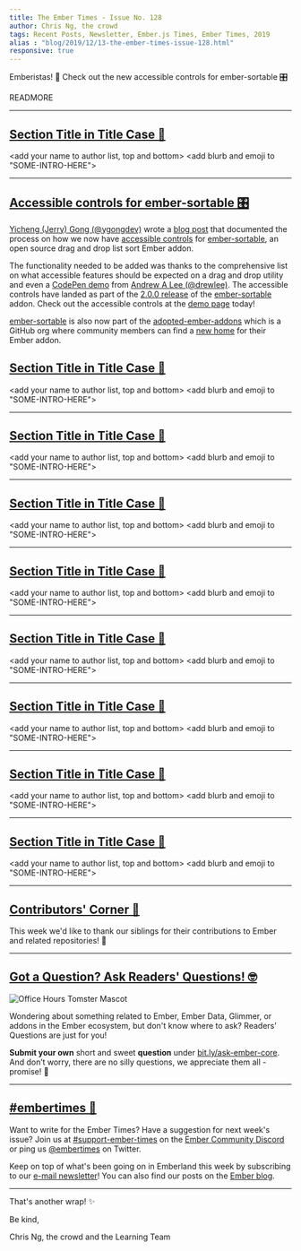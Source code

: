 ```yaml
---
title: The Ember Times - Issue No. 128
author: Chris Ng, the crowd
tags: Recent Posts, Newsletter, Ember.js Times, Ember Times, 2019
alias : "blog/2019/12/13-the-ember-times-issue-128.html"
responsive: true
---
```


<SAYING-HELLO-IN-YOUR-FAVORITE-LANGUAGE> Emberistas! 🐹
Check out the new accessible controls for ember-sortable 🎛️

<SOME-INTRO-HERE-TO-KEEP-THEM-SUBSCRIBERS-READING>

READMORE

---

## [Section Title in Title Case 🐹](#section-url)

<change section title emoji>
<consider adding some bold to your paragraph>

<add your name to author list, top and bottom>
<add blurb and emoji to "SOME-INTRO-HERE">

---

## [Accessible controls for ember-sortable 🎛️](https://www.linkedin.com/pulse/open-source-a11y-deep-dive-ember-sortable-yicheng-jerry-gong/)

[Yicheng (Jerry) Gong (@ygongdev)](https://github.com/ygongdev) wrote a [blog post](https://www.linkedin.com/pulse/open-source-a11y-deep-dive-ember-sortable-yicheng-jerry-gong/) that documented the process on how we now have [accessible controls](https://github.com/adopted-ember-addons/ember-sortable/issues/269) for [ember-sortable](https://github.com/adopted-ember-addons/ember-sortable), an open source drag and drop list sort Ember addon.

The functionality needed to be added was thanks to the comprehensive list on what accessible features should be expected on a drag and drop utility and even a [CodePen demo](https://codepen.io/drewlee/project/full/XWNLeE) from [Andrew A Lee (@drewlee)](https://github.com/drewlee). The accessible controls have landed as part of the [2.0.0 release](https://github.com/adopted-ember-addons/ember-sortable/releases/tag/v2.0.0) of the [ember-sortable](https://github.com/adopted-ember-addons/ember-sortable) addon. Check out the accessible controls at the [demo page](https://adopted-ember-addons.github.io/ember-sortable/demo/) today!

[ember-sortable](https://github.com/adopted-ember-addons/ember-sortable) is also now part of the [adopted-ember-addons](https://github.com/adopted-ember-addons) which is a GitHub org where community members can find a [new home](https://github.com/adopted-ember-addons/program-guidelines/blob/master/README.md) for their Ember addon.

## [Section Title in Title Case 🐹](#section-url)

<change section title emoji>
<consider adding some bold to your paragraph>

<add your name to author list, top and bottom>
<add blurb and emoji to "SOME-INTRO-HERE">

---

## [Section Title in Title Case 🐹](#section-url)

<change section title emoji>
<consider adding some bold to your paragraph>

<add your name to author list, top and bottom>
<add blurb and emoji to "SOME-INTRO-HERE">

---

## [Section Title in Title Case 🐹](#section-url)

<change section title emoji>
<consider adding some bold to your paragraph>

<add your name to author list, top and bottom>
<add blurb and emoji to "SOME-INTRO-HERE">

---

## [Section Title in Title Case 🐹](#section-url)

<change section title emoji>
<consider adding some bold to your paragraph>

<add your name to author list, top and bottom>
<add blurb and emoji to "SOME-INTRO-HERE">

---

## [Section Title in Title Case 🐹](#section-url)

<change section title emoji>
<consider adding some bold to your paragraph>

<add your name to author list, top and bottom>
<add blurb and emoji to "SOME-INTRO-HERE">

---

## [Section Title in Title Case 🐹](#section-url)

<change section title emoji>
<consider adding some bold to your paragraph>

<add your name to author list, top and bottom>
<add blurb and emoji to "SOME-INTRO-HERE">

---

## [Section Title in Title Case 🐹](#section-url)

<change section title emoji>
<consider adding some bold to your paragraph>

<add your name to author list, top and bottom>
<add blurb and emoji to "SOME-INTRO-HERE">

---

## [Section Title in Title Case 🐹](#section-url)

<change section title emoji>
<consider adding some bold to your paragraph>

<add your name to author list, top and bottom>
<add blurb and emoji to "SOME-INTRO-HERE">

---

## [Contributors' Corner 👏](https://guides.emberjs.com/release/contributing/repositories/)

<p>This week we'd like to thank our siblings for their contributions to Ember and related repositories! 💖</p>

---

## [Got a Question? Ask Readers' Questions! 🤓](https://docs.google.com/forms/d/e/1FAIpQLScqu7Lw_9cIkRtAiXKitgkAo4xX_pV1pdCfMJgIr6Py1V-9Og/viewform)

<div class="blog-row">
  <img class="float-right small transparent padded" alt="Office Hours Tomster Mascot" title="Readers' Questions" src="/images/tomsters/officehours.png" />

  <p>Wondering about something related to Ember, Ember Data, Glimmer, or addons in the Ember ecosystem, but don't know where to ask? Readers’ Questions are just for you!</p>

  <p><strong>Submit your own</strong> short and sweet <strong>question</strong> under <a href="https://bit.ly/ask-ember-core" target="rq">bit.ly/ask-ember-core</a>. And don’t worry, there are no silly questions, we appreciate them all - promise! 🤞</p>
</div>

---

## [#embertimes 📰](https://blog.emberjs.com/tags/newsletter.html)

Want to write for the Ember Times? Have a suggestion for next week's issue? Join us at [#support-ember-times](https://discordapp.com/channels/480462759797063690/485450546887786506) on the [Ember Community Discord](https://discordapp.com/invite/zT3asNS) or ping us [@embertimes](https://twitter.com/embertimes) on Twitter.

Keep on top of what's been going on in Emberland this week by subscribing to our [e-mail newsletter](https://the-emberjs-times.ongoodbits.com/)! You can also find our posts on the [Ember blog](https://emberjs.com/blog/tags/newsletter.html).

---

That's another wrap! ✨

Be kind,

Chris Ng, the crowd and the Learning Team
